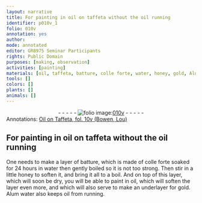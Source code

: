 ```yaml
---
layout: narrative
title: For painting in oil on taffeta without the oil running
identifier: p010v_1
folio: 010v
annotation: yes
author:
mode: annotated
editor: GR8975 Seminar Participants
rights: Public Domain
purposes: [making, observation]
activities: [painting]
materials: [oil, taffeta, batture, colle forte, water, honey, gold, Alum water]
tools: []
colors: []
plants: []
animals: []
---
```


 <div class="folio" align="center">- - - - - <a href="http://gallica.bnf.fr/ark:/12148/btv1b10500001g/f26.image" target="_blank"><img src="https://cu-mkp.github.io/GR8975-edition/assets/photo-icon.png" alt="folio image: " style="display:inline-block; margin-bottom:-3px;"/>010v</a> - - - - - </div> 
<div class="annotation" align="left">Annotations:
<a href="https://drive.google.com/drive/folders/0BwJi-u8sfkVDVXNZMHMyMnpQX2M" target="_blank">Oil on Taffeta, fol. 10v (Bowen, Lou)</a>
 </div>
 
## For painting in <span class="material">oil</span> on <span class="material">taffeta</span> without the <span class="material">oil</span> running

 
 <span class="activity"></span> One needs to make a layer of <span class="material"><span class="foreign">batture</span></span>, which is made of <span class="material"><span class="foreign">colle forte</span></span> soaked for <span class="time">24 hours</span> in <span class="material">water</span> then gently boiled so it is not too strong. Then stir in a little <span class="material">honey</span> to soften it, and bring it all to a boil. And on top of this layer, which will soon be dry, you will be able to paint in <span class="material">oil</span>, which will soften the layer even more, and which will also serve to make an underlayer for <span class="material">gold</span>. <span class="material">Alum water</span> also keeps <span class="material">oil</span> from running. 
 